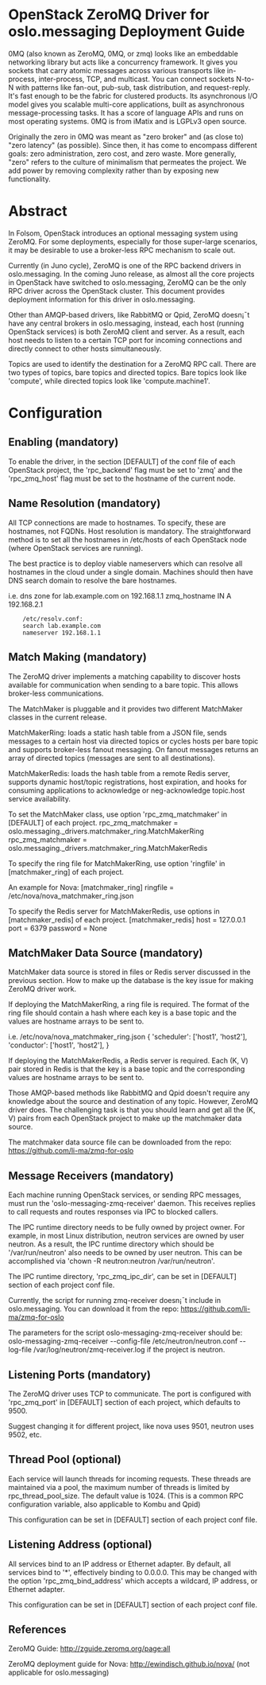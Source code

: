 OpenStack ZeroMQ Driver for oslo.messaging Deployment Guide
============

0MQ (also known as ZeroMQ, 0MQ, or zmq) looks like an embeddable networking library but acts like a concurrency framework. It gives you sockets that carry atomic messages across various transports like in-process, inter-process, TCP, and multicast. You can connect sockets N-to-N with patterns like fan-out, pub-sub, task distribution, and request-reply. It's fast enough to be the fabric for clustered products. Its asynchronous I/O model gives you scalable multi-core applications, built as asynchronous message-processing tasks. It has a score of language APIs and runs on most operating systems. 0MQ is from iMatix and is LGPLv3 open source.

Originally the zero in 0MQ was meant as "zero broker" and (as close to) "zero latency" (as possible). Since then, it has come to encompass different goals: zero administration, zero cost, and zero waste. More generally, "zero" refers to the culture of minimalism that permeates the project. We add power by removing complexity rather than by exposing new functionality.

Abstract
============

In Folsom, OpenStack introduces an optional messaging system using ZeroMQ.  For some deployments, especially for those super-large scenarios, it may be desirable to use a broker-less RPC mechanism to scale out. 

Currently (in Juno cycle), ZeroMQ is one of the RPC backend drivers in oslo.messaging. In the coming Juno release, as almost all the core projects in OpenStack have switched to oslo.messaging, ZeroMQ can be the only RPC driver across the OpenStack cluster. This document provides deployment information for this driver in oslo.messaging.

Other than AMQP-based drivers, like RabbitMQ or Qpid, ZeroMQ doesn¡¯t have any central brokers in oslo.messaging, instead, each host (running OpenStack services) is both ZeroMQ client and server. As a result, each host needs to listen to a certain TCP port for incoming connections and directly connect to other hosts simultaneously.

Topics are used to identify the destination for a ZeroMQ RPC call. There are two types of topics, bare topics and directed topics. Bare topics look like 'compute', while directed topics look like 'compute.machine1'.

Configuration
==============

Enabling (mandatory)
--------------------

To enable the driver, in the section [DEFAULT] of the conf file of each OpenStack project, the 'rpc_backend' flag must be set to 'zmq' and the 'rpc_zmq_host' flag must be set to the hostname of the current node.

Name Resolution (mandatory)
---------------------------

All TCP connections are made to hostnames. To specify, these are hostnames, not FQDNs. Host resolution is mandatory. The straightforward method is to set all the hostnames in /etc/hosts of each OpenStack node (where OpenStack services are running).

The best practice is to deploy viable nameservers which can resolve all hostnames in the cloud under a single domain. Machines should then have DNS search domain to resolve the bare hostnames.

i.e.
        dns zone for lab.example.com on 192.168.1.1
        zmq_hostname IN A 192.168.2.1

        /etc/resolv.conf:
        search lab.example.com
        nameserver 192.168.1.1

Match Making (mandatory)
-------------------------

The ZeroMQ driver implements a matching capability to discover hosts available for communication when sending to a bare topic. This allows broker-less communications.

The MatchMaker is pluggable and it provides two different MatchMaker classes in the current release.

MatchMakerRing: loads a static hash table from a JSON file, sends messages to a certain host via directed topics or cycles hosts per bare topic and supports broker-less fanout messaging. On fanout messages returns an array of directed topics (messages are sent to all destinations).

MatchMakerRedis: loads the hash table from a remote Redis server, supports dynamic host/topic registrations, host expiration, and hooks for consuming applications to acknowledge or neg-acknowledge topic.host service availability.

To set the MatchMaker class, use option 'rpc_zmq_matchmaker' in [DEFAULT] of each project.
rpc_zmq_matchmaker = oslo.messaging._drivers.matchmaker_ring.MatchMakerRing
rpc_zmq_matchmaker = oslo.messaging._drivers.matchmaker_ring.MatchMakerRedis

To specify the ring file for MatchMakerRing, use option 'ringfile' in [matchmaker_ring] of each project.

An example for Nova:
[matchmaker_ring]
ringfile = /etc/nova/nova_matchmaker_ring.json

To specify the Redis server for MatchMakerRedis, use options in [matchmaker_redis] of each project.
[matchmaker_redis]
host = 127.0.0.1
port = 6379
password = None

MatchMaker Data Source (mandatory)
-----------------------------------

MatchMaker data source is stored in files or Redis server discussed in the previous section. How to make up the database is the key issue for making ZeroMQ driver work.

If deploying the MatchMakerRing, a ring file is required. The format of the ring file should contain a hash where each key is a base topic and the values are hostname arrays to be sent to.

i.e.
/etc/nova/nova_matchmaker_ring.json
{
  'scheduler': ['host1', 'host2'],
  'conductor': ['host1', 'host2'],
}

If deploying the MatchMakerRedis, a Redis server is required. Each (K, V) pair stored in Redis is that the key is a base topic and the corresponding values are hostname arrays to be sent to.

Those AMQP-based methods like RabbitMQ and Qpid doesn't require any knowledge about the source and destination of any topic. However, ZeroMQ driver does. The challenging task is that you should learn and get all the (K, V) pairs from each OpenStack project to make up the matchmaker data source.

The matchmaker data source file can be downloaded from the repo:
https://github.com/li-ma/zmq-for-oslo

Message Receivers (mandatory)
-------------------------------

Each machine running OpenStack services, or sending RPC messages, must run the 'oslo-messaging-zmq-receiver' daemon. This receives replies to call requests and routes responses via IPC to blocked callers.

The IPC runtime directory needs to be fully owned by project owner. For example, in most Linux distribution, neutron services are owned by user neutron. As a result, the IPC runtime directory which should be '/var/run/neutron' also needs to be owned by user neutron. This can be accomplished via  'chown -R neutron:neutron /var/run/neutron'.

The IPC runtime directory, 'rpc_zmq_ipc_dir', can be set in [DEFAULT] section of each project conf file.

Currently, the script for running zmq-receiver doesn¡¯t include in oslo.messaging. You can download it from the repo:
https://github.com/li-ma/zmq-for-oslo

The parameters for the script oslo-messaging-zmq-receiver should be:
oslo-messaging-zmq-receiver
    --config-file /etc/neutron/neutron.conf
    --log-file /var/log/neutron/zmq-receiver.log
if the project is neutron.

Listening Ports (mandatory)
---------------------------

The ZeroMQ driver uses TCP to communicate. The port is configured with 'rpc_zmq_port' in [DEFAULT] section of each project, which defaults to 9500.

Suggest changing it for different project, like nova uses 9501, neutron uses 9502, etc.

Thread Pool (optional)
-----------------------

Each service will launch threads for incoming requests. These threads are maintained via a pool, the maximum number of threads is limited by rpc_thread_pool_size. The default value is 1024. (This is a common RPC configuration variable, also applicable to Kombu and Qpid)

This configuration can be set in [DEFAULT] section of each project conf file.

Listening Address (optional)
------------------------------

All services bind to an IP address or Ethernet adapter. By default, all services bind to '*', effectively binding to 0.0.0.0. This may be changed with the option 'rpc_zmq_bind_address' which accepts a wildcard, IP address, or Ethernet adapter.

This configuration can be set in [DEFAULT] section of each project conf file.

References
-----------

ZeroMQ Guide: http://zguide.zeromq.org/page:all

ZeroMQ deployment guide for Nova: http://ewindisch.github.io/nova/
(not applicable for oslo.messaging)
